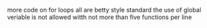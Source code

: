 more code on for loops all are betty style standard the use of global veriable is not allowed witth not more than five functions per line 
